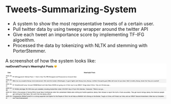 # Tweets-Summarizing-System

- A system to show the most representative tweets of a certain user.
- Pull twitter data by using tweepy wrapper around the twitter API
- Give each tweet an importance score by implementing TF-IFG algoeithm.
- Processed the data by tokenizing with NLTK and stemming with PorterStemmer.

A screenshot of how the system looks like:
![](./static/projectScreenshot.png)